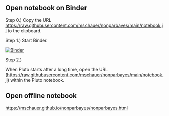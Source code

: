 
## Open notebook on Binder

Step 0.) Copy the URL https://raw.githubusercontent.com/mschauer/nonparbayes/main/notebook.jl to the clipboard.

Step 1.) Start Binder.

[![Binder](https://mybinder.org/badge_logo.svg)](https://mybinder.org/v2/gh/mschauer/nonparbayes/HEAD?urlpath=pluto)

Step 2.)

When Pluto starts after a long time, open the URL (https://raw.githubusercontent.com/mschauer/nonparbayes/main/notebook.jl) within the Pluto notebook.

## Open offline notebook

https://mschauer.github.io/nonparbayes/nonparbayes.html
